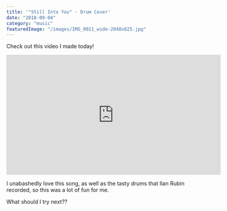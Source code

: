 ```yaml
---
title: '"Still Into You" - Drum Cover'
date: "2018-09-04"
category: "music"
featuredImage: "/images/IMG_0011_wide-2048x825.jpg"
---
```


Check out this video I made today!

<div class="iframe-wrapper"><iframe class="iframe-content" width="560" height="315" src="https://www.youtube.com/embed/GQ5VFgWQqQg" title="YouTube video player" frameborder="0" allow="accelerometer; autoplay; clipboard-write; encrypted-media; gyroscope; picture-in-picture" allowfullscreen></iframe></div>

I unabashedly love this song, as well as the tasty drums that Ilan Rubin recorded, so this was a lot of fun for me.

What should I try next??
